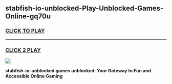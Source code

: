 
## stabfish-io-unblocked-Play-Unblocked-Games-Online-gq70u
<h3>
<a href="https://premium76.site?title=stabfish-io-unblocked&ref=25A">CLICK TO PLAY</a></h3>
<hr>

<h3>
<a href="https://premium76.site?title=stabfish-io-unblocked&ref=25A">CLICK 2 PLAY</a>
  
</h3>

<a href="https://premium76.site?title=stabfish-io-unblocked&ref=25A"><img src="https://clearcache.store/games.png"></a>


**stabfish-io-unblocked games unblocked: Your Gateway to Fun and Accessible Online Gaming**
